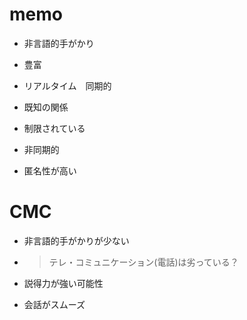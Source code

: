 # memo
* 非言語的手がかり
* 豊富
* リアルタイム　同期的
* 既知の関係

* 制限されている
* 非同期的
* 匿名性が高い

# CMC
* 非言語的手がかりが少ない

* > テレ・コミュニケーション(電話)は劣っている？

* 説得力が強い可能性
* 会話がスムーズ
